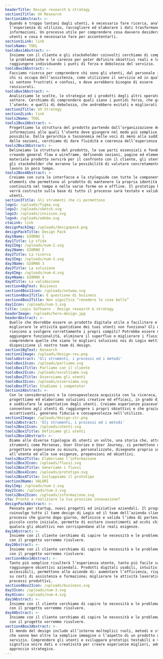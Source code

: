 ```yaml
---
headerTitle: Design research & strategy
section1Title: UX Research
Section1Abstract: >-
  Quando è troppo lontani dagli utenti, è necessario fare ricerca, analizzare
  l’esperienza di utilizzo, raccogliere ed elaborare i dati trasformandoli in
  informazioni. Un processo utile per comprendere cosa davvero desiderano gli
  utenti e cosa è necessario fare per accontentarli.
section1Link: link
toolsName: TOOL
toolsBox1Abstract: >-
  Insieme con il cliente e gli stackeholder coinvolti cerchiamo di comprendere
  le problematiche e le carenze per poter definire obiettivi reali e le KPI da
  raggiungere individuando i punti di forza e debolezza del servizio.
toolsBox2Abstract: >-
  Facciamo ricerca per comprendere chi sono gli utenti, dal personale interno a
  chi si occupa dell’assistenza, come utilizzano il servizio ed in quale punto
  si sentono frustrati e confusi, o dove avrebbero bisogno di essere
  rassicurati.
toolsBox3Abstract: >-
  Analizziamo le scelte, le strategie ed i prodotti degli altri operatori del
  settore. Cerchiamo di comprendere quali siano i puntidi forza, che gratificano
  l’utente; e quelli di debolezza, che andrebbero evitati e migliorati.
section2Title: UX Strategy
section2Link: link
tools2Name: TOOL
tools2Box2Abstract: >-
  Progettiamo la struttura del prodotto partendo dall’organizzazione delle
  informazioni alle quali l’utente deve giungere nel modo più semplice e veloce
  possibile. Dalla gerarchia o tassonomia nelle voci di menù alla suddivisione
  delle sezioni, cerchiamo di dare fluidità e coerenza dell’esperienza.
tools2Box3Abstract: >-
  Delineiamo la struttura del prodotto, le sue parti essenziali e fondamentali,
  creando general flow e wireframe, definendo sezioni, pagine ed elementi. Il
  materiale prodotto servirà per il confronto con il cliente, gli utenti reali e
  gli stackeholder che avranno la possibilità di valutare concretamente il
  lavoro in poco tempo.
tools2Box4Abstract: >-
  Creiamo con cura le interfacce e la styleguide con tutte le componenti e gli
  elementi che permettono al prodotto di mantenere la propria identità e
  continuità nel tempo e nelle varie forme on e offline. Il prototipo hi-fi che
  verrà costruito sulla base di tutto il processo sarà testato e validato dagli
  utenti.
section3Title: Gli strumenti che ci permettono
logo1: /uploads/figma.svg
logo2: /uploads/sketch.svg
logo3: /uploads/invision.svg
logo4: /uploads/adobe.svg
ctaLink: link
designPackImg: /uploads/designpack.png
designPackTitle: Design Pack
day1Name: GIORNO 1
day1Title: La sfida
day2Img: /uploads/num-2.svg
day2Name: GIORNO 2
day2Title: La ricerca
day3Img: /uploads/num-3.svg
day3Name: GIORNO 3
day3Title: La soluzione
day4Img: /uploads/num-4.svg
day4Name: GIORNO 4
day4Title: La validazione
section4BgText: Business
section4Box1Icon: /uploads/notwow.svg
section4Box1Title: È questione di business
section4Box2Title: Non significa “renedere le cose belle”
day1Icon: /uploads/num-1.svg
title: Logix Software - Design research & strategy
headerImage: /uploads/hero-design.jpg
headerAbstract: >-
  Quello che dovrebbe essere un prodotto digitale utile a facilitare e
  migliorare le attività quotidiane dei tuoi utenti non funziona? Gli utenti non
  riescono a svolgere correttamente i propri compiti? Potrebbe essere necessario
  aggiungere funzionalità, eliminare il superfluo o migliorare i flussi. Per
  comprendere quelle che siano le migliori soluzioni noi di Logix mettiamo a
  disposizione il nostro team di design.
section1BgText: Research
section1Image: /uploads/design-res.png
toolsAbstract: 'Gli strumenti, i processi ed i metodi'
toolsBox1Icon: /uploads/parliamo.svg
toolsBox1Title: Parliamo con il cliente
toolsBox2Icon: /uploads/ascoltiamo.svg
toolsBox2Title: Osserviamo gli utenti
toolsBox3Icon: /uploads/osserviamo.svg
toolsBox3Title: Studiamo i competotor
Section2Abstract: >-
  Con le considerazioni e la consapevolezza acquisita con la riceraca,
  progettiamo ed elaboriamo soluzioni creative ed efficaci, in grado di stupire
  e soddisfare le aspettative degli utenti. Creiamo esperienze piacevoli che
  consentono agli utenti di raggiungere i propri obiettivi e che grazie a design
  accattivanti, generano fiducia e consapevolezza nell’utilizzo.
section2Image: /uploads/design-str.png
tools2Abstract: 'Gli strumenti, i processi ed i metodi'
tools2Box1Icon: /uploads/utenti.svg
tools2Box1Title: Definiamo gli utenti
tools2Box1Abstract: >-
  Diamo alle diverse tipologie di utenti un volto, una storia che, attraverso
  strumenti come Personas, User Stories e User Journey, ci permettono di
  progettare esperienze su misura, personalizzate, disegnate proprio intorno
  all’utente ed alle sue esigenze, propensioni ed obiettivi.
tools2Box2Title: Elaboriamo l’informazione
tools2Box3Icon: /uploads/flussi.svg
tools2Box3Title: Generiamo i flussi
tools2Box4Icon: /uploads/prototipo.svg
tools2Box4Title: Sviluppiamo il prototipo
section3Name: VALORI
day1Img: /uploads/num-1.svg
day2Icon: /uploads/num-2.svg
tools2Box2Icon: /uploads/informazione.svg
cta: Pronto a realizzare la tua prossima innovazione?
designPackAbstract: >-
  Pensato per startup, nuovi progetti ed iniziative aziendali. Il programma
  coinvolge tutto il taem design di Logix ed il team dell’azienda cliente, in un
  processo che giorno dopo giorno, definisce e valida l’idea di partenza. Con un
  piccolo costo iniziale, permette di evitare investimenti ad occhi chiusi,
  qualora gli obiettivi non corrispondano alle reali esigenze.
day1Abstract: >-
  Insieme con il cliente cerchiamo di capire le necessità e le problematiche che
  con il progetto vorremmo risolvere.
day2Abstract: >-
  Insieme con il cliente cerchiamo di capire le necessità e le problematiche che
  con il progetto vorremmo risolvere.
section4Box1Abstract: >-
  Tanto più semplice risulterà l’esperienza utente, tanto più facile sarà
  raggiungere obiettivi aziendali. Prodotti digitali usabili, intuitivi e
  accessibili, permettono alle aziende di: aumentare l’efficienza, risparmiare
  su costi di assistenza e formazione; migliorare le attività lavorative o
  processi produttivi.
section4Box2Icon: /uploads/business.svg
day3Icon: /uploads/num-3.svg
day4Icon: /uploads/num-4.svg
day3Abstract: >-
  Insieme con il cliente cerchiamo di capire le necessità e le problematiche che
  con il progetto vorremmo risolvere.
day4Abstract: >-
  Insieme con il cliente cerchiamo di capire le necessità e le problematiche che
  con il progetto vorremmo risolvere.
section4Box2Abstract: >-
  Il mondo del design include all’interno molteplici ruoli, metodi e strumenti
  che vanno ben oltre la semplice immagine o l’aspetto di un prodotto o
  servizio. Comprendere gli utenti e sviluppare prototipi testabili e validabili
  significa unire dati e creatività per creare esperienze migliori, adottando un
  approccio strategico.
---
```

